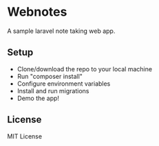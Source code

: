 # Webnotes

A sample laravel note taking web app.

## Setup

- Clone/download the repo to your local machine
- Run "composer install"
- Configure environment variables
- Install and run migrations
- Demo the app!

## License

MIT License